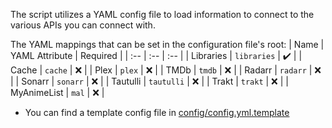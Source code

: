 The script utilizes a YAML config file to load information to connect to the various APIs you can connect with. 

The YAML mappings that can be set in the configuration file's root:
| Name | YAML Attribute | Required |
| :-- | :-- | :-- |
| Libraries | `libraries` | :heavy_check_mark: |
| Cache | `cache` | :x: |
| Plex | `plex` | :x: |
| TMDb | `tmdb` | :x: |
| Radarr | `radarr` | :x: |
| Sonarr | `sonarr` | :x: |
| Tautulli | `tautulli` | :x: |
| Trakt | `trakt` | :x: |
| MyAnimeList | `mal` | :x: |

* You can find a template config file in [config/config.yml.template](config/config.yml.template)
